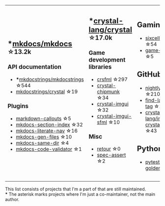 <table><tr><td>

## **\***[mkdocs/mkdocs](https://github.com/mkdocs/mkdocs) <sup>☆13.2k</sup>

### API documentation

* **\***[mkdocstrings/mkdocstrings](https://github.com/mkdocstrings/mkdocstrings) ☆544
* [mkdocstrings/crystal](https://github.com/mkdocstrings/crystal) ☆19

### Plugins

* [markdown-callouts](https://github.com/oprypin/markdown-callouts) ☆5
* [mkdocs-section-index](https://github.com/oprypin/mkdocs-section-index) ☆32
* [mkdocs-literate-nav](https://github.com/oprypin/mkdocs-literate-nav) ☆16
* [mkdocs-gen-files](https://github.com/oprypin/mkdocs-gen-files) ☆10
* [mkdocs-same-dir](https://github.com/oprypin/mkdocs-same-dir) ☆4
* [mkdocs-code-validator](https://github.com/oprypin/mkdocs-code-validator) ☆1

</td><td>

## **\***[crystal-lang/crystal](https://github.com/crystal-lang/crystal) <sup>☆17.0k</sup>

### Game development libraries

* [crsfml](https://github.com/oprypin/crsfml) ☆297
* [crystal-chipmunk](https://github.com/oprypin/crystal-chipmunk) ☆34
* [crystal-imgui](https://github.com/oprypin/crystal-imgui) ☆32
* [crystal-imgui-sfml](https://github.com/oprypin/crystal-imgui-sfml) ☆10

### Misc

* [retour](https://github.com/oprypin/retour) ☆0
* [spec-assert](https://github.com/oprypin/spec-assert) ☆2
  
&nbsp;

</td><td>

## Gaming

* [sixcells](https://github.com/oprypin/sixcells) ☆54
* [game-bots](https://github.com/oprypin/game-bots) ☆5

## GitHub

* [nightly.link](https://github.com/oprypin/nightly.link) ☆210
* [find-latest-tag](https://github.com/oprypin/find-latest-tag) ☆11
* [crystal-lang/install-crystal](https://github.com/crystal-lang/install-crystal) ☆43

## Python

* [pytest-golden](https://github.com/oprypin/pytest-golden) ☆3

</tr></table>

This list consists of projects that I'm a part of that are still maintained.  
**\*** The asterisk marks projects where I'm just a co-maintainer, not the main author.
